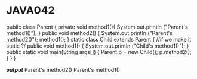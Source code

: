 # JAVA042
public class Parent {
		private void method1(){
			System.out.println ("Parent's method1()");
			}
		public void method2() {
			System.out.println ("Parent's method2()");
			method1();
		}
static class Child extends Parent {  //if we make it static ?/
	public void method1() {
		System.out.println ("Child's method1()");
}
	public static void  main(String args[]) {
		Parent p = new Child();
		p.method2();
	}
}
}

***output***
Parent's method2()
Parent's method1()
